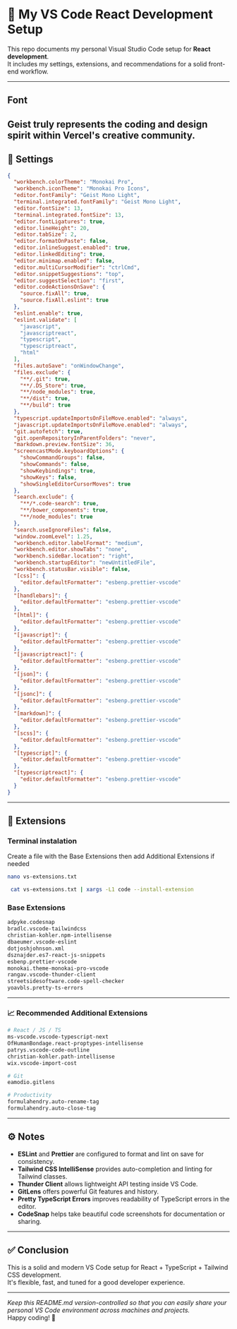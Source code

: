 
# 🚀 My VS Code React Development Setup

This repo documents my personal Visual Studio Code setup for **React development**.  
It includes my settings, extensions, and recommendations for a solid front-end workflow.

___

## Font

Geist truly represents the coding and design spirit within Vercel's creative community.
---

## 🎨 Settings

```json
{
  "workbench.colorTheme": "Monokai Pro",
  "workbench.iconTheme": "Monokai Pro Icons",
  "editor.fontFamily": "Geist Mono Light",
  "terminal.integrated.fontFamily": "Geist Mono Light",
  "editor.fontSize": 13,
  "terminal.integrated.fontSize": 13,
  "editor.fontLigatures": true,
  "editor.lineHeight": 20,
  "editor.tabSize": 2,
  "editor.formatOnPaste": false,
  "editor.inlineSuggest.enabled": true,
  "editor.linkedEditing": true,
  "editor.minimap.enabled": false,
  "editor.multiCursorModifier": "ctrlCmd",
  "editor.snippetSuggestions": "top",
  "editor.suggestSelection": "first",
  "editor.codeActionsOnSave": {
    "source.fixAll": true,
    "source.fixAll.eslint": true
  },
  "eslint.enable": true,
  "eslint.validate": [
    "javascript",
    "javascriptreact",
    "typescript",
    "typescriptreact",
    "html"
  ],
  "files.autoSave": "onWindowChange",
  "files.exclude": {
    "**/.git": true,
    "**/.DS_Store": true,
    "**/node_modules": true,
    "**/dist": true,
    "**/build": true
  },
  "typescript.updateImportsOnFileMove.enabled": "always",
  "javascript.updateImportsOnFileMove.enabled": "always",
  "git.autofetch": true,
  "git.openRepositoryInParentFolders": "never",
  "markdown.preview.fontSize": 36,
  "screencastMode.keyboardOptions": {
    "showCommandGroups": false,
    "showCommands": false,
    "showKeybindings": true,
    "showKeys": false,
    "showSingleEditorCursorMoves": true
  },
  "search.exclude": {
    "**/*.code-search": true,
    "**/bower_components": true,
    "**/node_modules": true
  },
  "search.useIgnoreFiles": false,
  "window.zoomLevel": 1.25,
  "workbench.editor.labelFormat": "medium",
  "workbench.editor.showTabs": "none",
  "workbench.sideBar.location": "right",
  "workbench.startupEditor": "newUntitledFile",
  "workbench.statusBar.visible": false,
  "[css]": {
    "editor.defaultFormatter": "esbenp.prettier-vscode"
  },
  "[handlebars]": {
    "editor.defaultFormatter": "esbenp.prettier-vscode"
  },
  "[html]": {
    "editor.defaultFormatter": "esbenp.prettier-vscode"
  },
  "[javascript]": {
    "editor.defaultFormatter": "esbenp.prettier-vscode"
  },
  "[javascriptreact]": {
    "editor.defaultFormatter": "esbenp.prettier-vscode"
  },
  "[json]": {
    "editor.defaultFormatter": "esbenp.prettier-vscode"
  },
  "[jsonc]": {
    "editor.defaultFormatter": "esbenp.prettier-vscode"
  },
  "[markdown]": {
    "editor.defaultFormatter": "esbenp.prettier-vscode"
  },
  "[scss]": {
    "editor.defaultFormatter": "esbenp.prettier-vscode"
  },
  "[typescript]": {
    "editor.defaultFormatter": "esbenp.prettier-vscode"
  },
  "[typescriptreact]": {
    "editor.defaultFormatter": "esbenp.prettier-vscode"
  }
}
```

---

## 🔌 Extensions

### Terminal instalation

Create a file with the Base Extensions then add Additional Extensions if needed

```bash
nano vs-extensions.txt
```

```bash
 cat vs-extensions.txt | xargs -L1 code --install-extension
 ```

### Base Extensions

```bash
adpyke.codesnap
bradlc.vscode-tailwindcss
christian-kohler.npm-intellisense
dbaeumer.vscode-eslint
dotjoshjohnson.xml
dsznajder.es7-react-js-snippets
esbenp.prettier-vscode
monokai.theme-monokai-pro-vscode
rangav.vscode-thunder-client
streetsidesoftware.code-spell-checker
yoavbls.pretty-ts-errors
```

---

### 📈 Recommended Additional Extensions

```bash
# React / JS / TS
ms-vscode.vscode-typescript-next
OfHumanBondage.react-proptypes-intellisense
patrys.vscode-code-outline
christian-kohler.path-intellisense
wix.vscode-import-cost

# Git
eamodio.gitlens

# Productivity
formulahendry.auto-rename-tag
formulahendry.auto-close-tag
```

---

## ⚙️ Notes

- **ESLint** and **Prettier** are configured to format and lint on save for consistency.
- **Tailwind CSS IntelliSense** provides auto-completion and linting for Tailwind classes.
- **Thunder Client** allows lightweight API testing inside VS Code.
- **GitLens** offers powerful Git features and history.
- **Pretty TypeScript Errors** improves readability of TypeScript errors in the editor.
- **CodeSnap** helps take beautiful code screenshots for documentation or sharing.

---

## ✅ Conclusion

This is a solid and modern VS Code setup for React + TypeScript + Tailwind CSS development.  
It's flexible, fast, and tuned for a good developer experience.

---

_Keep this README.md version-controlled so that you can easily share your personal VS Code environment across machines and projects._  
Happy coding! 🚀
